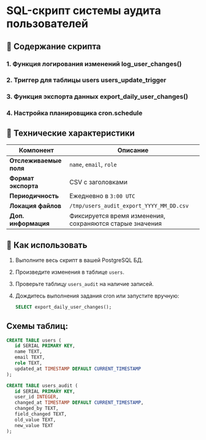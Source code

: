 # SQL-скрипт системы аудита пользователей

## 📌 Содержание скрипта

### 1. Функция логирования изменений log_user_changes()
### 2. Триггер для таблицы users users_update_trigger
### 3. Функция экспорта данных export_daily_user_changes()
### 4. Настройка планировщика cron.schedule

## 🔧 Технические характеристики

| Компонент        | Описание                                                                 |
|------------------|--------------------------------------------------------------------------|
| **Отслеживаемые поля** | `name`, `email`, `role`                                                  |
| **Формат экспорта**    | CSV с заголовками                                                       |
| **Периодичность**      | Ежедневно в `3:00 UTC`                                                  |
| **Локация файлов**     | `/tmp/users_audit_export_YYYY_MM_DD.csv`                              |
| **Доп. информация**    | Фиксируется время изменения, сохраняются старые значения |

## 🚀 Как использовать

1. Выполните весь скрипт в вашей PostgreSQL БД.
2. Произведите изменения в таблице `users`.
3. Проверьте таблицу `users_audit` на наличие записей.
4. Дождитесь выполнения задания cron или запустите вручную:

   ```sql
   SELECT export_daily_user_changes();
   ```

##  Схемы таблиц: 

 ```sql
CREATE TABLE users (
    id SERIAL PRIMARY KEY,
    name TEXT,
    email TEXT,
    role TEXT,
    updated_at TIMESTAMP DEFAULT CURRENT_TIMESTAMP
);

CREATE TABLE users_audit (
    id SERIAL PRIMARY KEY,
    user_id INTEGER,
    changed_at TIMESTAMP DEFAULT CURRENT_TIMESTAMP,
    changed_by TEXT,
    field_changed TEXT,
    old_value TEXT,
    new_value TEXT
);
  ```